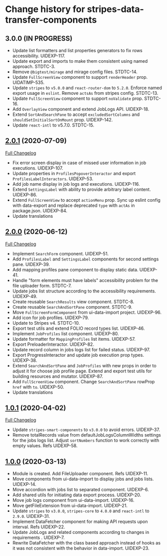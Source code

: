 # Change history for stripes-data-transfer-components

## 3.0.0 (IN PROGRESS)
* Update list formatters and list properties generators to fix rows accessibility. UIDEXP-117.
* Update export and imports to make them consistent using named approach. STDTC-3.
* Remove `@bigtest/mirage` and mirage config files. STDTC-14.
* Update `FullScreenView` component to support `renderHeader` prop. UIDATIMP-535.
* Update `stripes` to `v5.0.0` and `react-router-dom` to `5.2.0`. Enforce named export usage in `eslint`. Remove `actsAs` from stripes config. STDTC-13.
* Update `FullScreenView` component to support `noValidate` prop. STDTC-16.
* Add `OverlayView` component and extend JobLogs API. UIDEXP-18.
* Extend `SortAndSearchPane` to accept `excludedSortColumns` and `shouldSetInitialSortOnMount` prop. UIDEXP-142.
* Update `react-intl` to v5.7.0. STDTC-15.

## [2.0.1](https://github.com/folio-org/stripes-data-transfer-components/tree/v2.0.1) (2020-07-09)
[Full Changelog](https://github.com/folio-org/stripes-data-transfer-components/tree/v2.0.0...v2.0.1)
* Fix error screen display in case of missed user information in job executions. UIDEXP-107.
* Update properties in `ProfilesPopoverInteractor` and export `ProfilesLabelInteractors`. UIDEXP-53.
* Add job name display in job logs and executions. UIDEXP-116.
* Extend `SettingsLabel` with ability to provide arbitrary label content. UIDEXP-86.
* Extend `FullScreenView` to accept `actionMenu` prop. Sync up eslint config with data-export and replace deprecated `type` with `actAs` in package.json. UIDEXP-84.
* Update translations

## [2.0.0](https://github.com/folio-org/stripes-data-transfer-components/tree/v2.0.0) (2020-06-12)
[Full Changelog](https://github.com/folio-org/stripes-data-transfer-components/tree/v1.0.1...v2.0.0)
* Implement `SearchForm` component. UIDEXP-51.
* Add `ProfilesLabel` and `SettingsLabel` components for second settings pane. UIDEXP-39.
* Add mapping profiles pane component to display static data. UIDEXP-41.
* Handle "form elements must have labels" accessibility problem for the file uploader form. STDTC-7.
* Update jobs list structure according to the accessibility requirements. UIDEXP-49.
* Create reusable `SearchResults` view component. STDTC-8.
* Create reusable `SearchAndSortPane` component. STDTC-9.
* Move `FullScreenFormComponent` from ui-data-import project. UIDEXP-96.
* Add icon for job profiles. UIDEXP-79.
* Update to Stripes v4. STDTC-10.
* Export test utils and extend FOLIO record types list. UIDEXP-46.
* Implement `JobProfiles` list component. UIDEXP-80.
* Update formatter for `MappingProfiles` list items. UIDEXP-57.
* Export PreloaderInteractor. UIDEXP-82.
* Update record column in jobs logs list for failed status. UIDEXP-97.
* Export ProgressInteractor and update job execution prop types. UIDEXP-38.
* Extend `SearchAndSortPane` and `JobProfiles` with new props in order to adjust it for choose job profile page. Extend and export test utils for building resources and mutator. UIDEXP-87.
* Add `FullScreenView` component. Change `SearchAndSortPane` rowProp `href` with `to`. UIDEXP-50.
* Update translations

## [1.0.1](https://github.com/folio-org/stripes-data-transfer-components/tree/v1.0.0) (2020-04-02)
[Full Changelog](https://github.com/folio-org/stripes-data-transfer-components/tree/v1.0.0...v1.0.1)
* Update `stripes-smart-components` to `v3.0.0` to avoid errors. UIDEXP-37.
* Remove totalRecords value from defaultJobLogsColumnWidths settings for the jobs logs list. Adjust `sortNumbers` function to work correctly with empty values. Refs UIDEXP-58.

## [1.0.0](https://github.com/folio-org/stripes-data-transfer-components/tree/v1.0.0) (2020-03-13)
* Module is created. Add FileUploader component. Refs UIDEXP-11.
* Move components from ui-data-import to display jobs and jobs lists. UIDEXP-14.
* Move accordion with jobs list to separated component. UIDEXP-6.
* Add shared utils for initiating data export process. UIDEXP-20.
* Move job logs component from ui-data-import. UIDEXP-16.
* Move getFileExtension from ui-data-import. UIDEXP-21.
* Update `stripes` to `v3.0.0`, `stripes-core` to `4.0.0` and `react-intl` to `2.9.0`. UIDEXP-31.
* Implement DataFetcher component for making API requests upon interval. Refs UIDEXP-22.
* Update JobLogs and related components according to changes in requirements . UIDEXP-7.
* Rewrite DataFetcher with the class based approach instead of hooks as it was not consistent with the behavior in data-import. UIDEXP-23.

